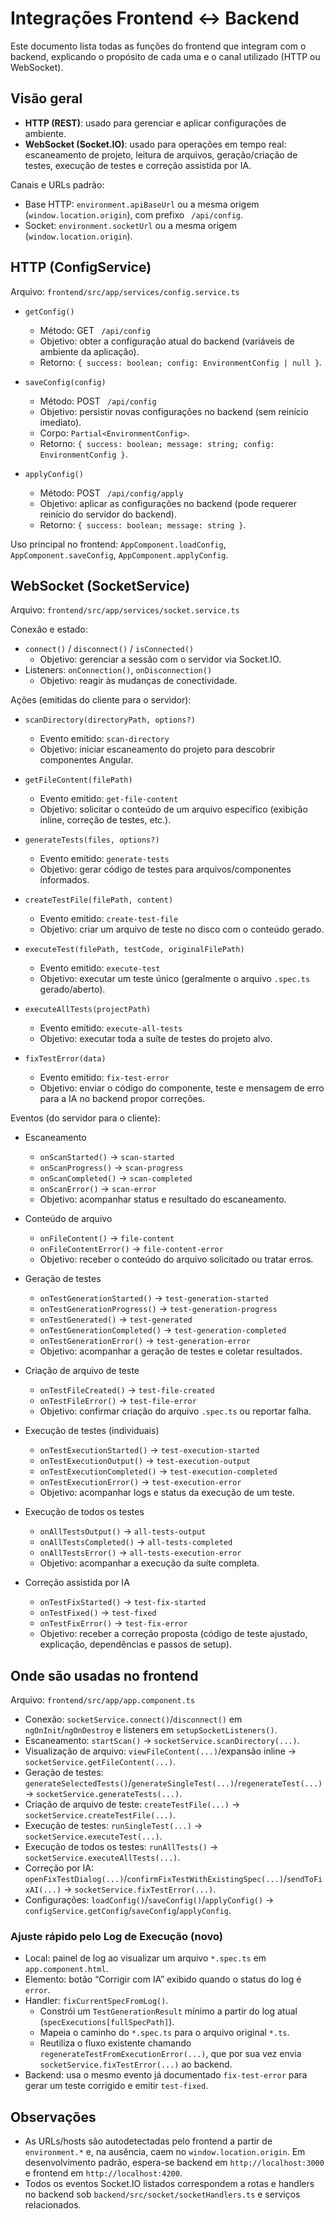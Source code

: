 # Integrações Frontend ↔ Backend

Este documento lista todas as funções do frontend que integram com o backend, explicando o propósito de cada uma e o canal utilizado (HTTP ou WebSocket).

## Visão geral
- **HTTP (REST)**: usado para gerenciar e aplicar configurações de ambiente.
- **WebSocket (Socket.IO)**: usado para operações em tempo real: escaneamento de projeto, leitura de arquivos, geração/criação de testes, execução de testes e correção assistida por IA.

Canais e URLs padrão:
- Base HTTP: `environment.apiBaseUrl` ou a mesma origem (`window.location.origin`), com prefixo ` /api/config`.
- Socket: `environment.socketUrl` ou a mesma origem (`window.location.origin`).

## HTTP (ConfigService)
Arquivo: `frontend/src/app/services/config.service.ts`

- `getConfig()`
  - Método: GET ` /api/config`
  - Objetivo: obter a configuração atual do backend (variáveis de ambiente da aplicação).
  - Retorno: `{ success: boolean; config: EnvironmentConfig | null }`.

- `saveConfig(config)`
  - Método: POST ` /api/config`
  - Objetivo: persistir novas configurações no backend (sem reinício imediato).
  - Corpo: `Partial<EnvironmentConfig>`.
  - Retorno: `{ success: boolean; message: string; config: EnvironmentConfig }`.

- `applyConfig()`
  - Método: POST ` /api/config/apply`
  - Objetivo: aplicar as configurações no backend (pode requerer reinício do servidor do backend).
  - Retorno: `{ success: boolean; message: string }`.

Uso principal no frontend: `AppComponent.loadConfig`, `AppComponent.saveConfig`, `AppComponent.applyConfig`.

## WebSocket (SocketService)
Arquivo: `frontend/src/app/services/socket.service.ts`

Conexão e estado:
- `connect()` / `disconnect()` / `isConnected()`
  - Objetivo: gerenciar a sessão com o servidor via Socket.IO.
- Listeners: `onConnection()`, `onDisconnection()`
  - Objetivo: reagir às mudanças de conectividade.

Ações (emitidas do cliente para o servidor):
- `scanDirectory(directoryPath, options?)`
  - Evento emitido: `scan-directory`
  - Objetivo: iniciar escaneamento do projeto para descobrir componentes Angular.

- `getFileContent(filePath)`
  - Evento emitido: `get-file-content`
  - Objetivo: solicitar o conteúdo de um arquivo específico (exibição inline, correção de testes, etc.).

- `generateTests(files, options?)`
  - Evento emitido: `generate-tests`
  - Objetivo: gerar código de testes para arquivos/componentes informados.

- `createTestFile(filePath, content)`
  - Evento emitido: `create-test-file`
  - Objetivo: criar um arquivo de teste no disco com o conteúdo gerado.

- `executeTest(filePath, testCode, originalFilePath)`
  - Evento emitido: `execute-test`
  - Objetivo: executar um teste único (geralmente o arquivo `.spec.ts` gerado/aberto).

- `executeAllTests(projectPath)`
  - Evento emitido: `execute-all-tests`
  - Objetivo: executar toda a suíte de testes do projeto alvo.

- `fixTestError(data)`
  - Evento emitido: `fix-test-error`
  - Objetivo: enviar o código do componente, teste e mensagem de erro para a IA no backend propor correções.

Eventos (do servidor para o cliente):
- Escaneamento
  - `onScanStarted()` → `scan-started`
  - `onScanProgress()` → `scan-progress`
  - `onScanCompleted()` → `scan-completed`
  - `onScanError()` → `scan-error`
  - Objetivo: acompanhar status e resultado do escaneamento.

- Conteúdo de arquivo
  - `onFileContent()` → `file-content`
  - `onFileContentError()` → `file-content-error`
  - Objetivo: receber o conteúdo do arquivo solicitado ou tratar erros.

- Geração de testes
  - `onTestGenerationStarted()` → `test-generation-started`
  - `onTestGenerationProgress()` → `test-generation-progress`
  - `onTestGenerated()` → `test-generated`
  - `onTestGenerationCompleted()` → `test-generation-completed`
  - `onTestGenerationError()` → `test-generation-error`
  - Objetivo: acompanhar a geração de testes e coletar resultados.

- Criação de arquivo de teste
  - `onTestFileCreated()` → `test-file-created`
  - `onTestFileError()` → `test-file-error`
  - Objetivo: confirmar criação do arquivo `.spec.ts` ou reportar falha.

- Execução de testes (individuais)
  - `onTestExecutionStarted()` → `test-execution-started`
  - `onTestExecutionOutput()` → `test-execution-output`
  - `onTestExecutionCompleted()` → `test-execution-completed`
  - `onTestExecutionError()` → `test-execution-error`
  - Objetivo: acompanhar logs e status da execução de um teste.

- Execução de todos os testes
  - `onAllTestsOutput()` → `all-tests-output`
  - `onAllTestsCompleted()` → `all-tests-completed`
  - `onAllTestsError()` → `all-tests-execution-error`
  - Objetivo: acompanhar a execução da suíte completa.

- Correção assistida por IA
  - `onTestFixStarted()` → `test-fix-started`
  - `onTestFixed()` → `test-fixed`
  - `onTestFixError()` → `test-fix-error`
  - Objetivo: receber a correção proposta (código de teste ajustado, explicação, dependências e passos de setup).

## Onde são usadas no frontend
Arquivo: `frontend/src/app/app.component.ts`
- Conexão: `socketService.connect()`/`disconnect()` em `ngOnInit`/`ngOnDestroy` e listeners em `setupSocketListeners()`.
- Escaneamento: `startScan()` → `socketService.scanDirectory(...)`.
- Visualização de arquivo: `viewFileContent(...)`/expansão inline → `socketService.getFileContent(...)`.
- Geração de testes: `generateSelectedTests()`/`generateSingleTest(...)`/`regenerateTest(...)` → `socketService.generateTests(...)`.
- Criação de arquivo de teste: `createTestFile(...)` → `socketService.createTestFile(...)`.
- Execução de testes: `runSingleTest(...)` → `socketService.executeTest(...)`.
- Execução de todos os testes: `runAllTests()` → `socketService.executeAllTests(...)`.
- Correção por IA: `openFixTestDialog(...)`/`confirmFixTestWithExistingSpec(...)`/`sendToFixAI(...)` → `socketService.fixTestError(...)`.
- Configurações: `loadConfig()`/`saveConfig()`/`applyConfig()` → `configService.getConfig`/`saveConfig`/`applyConfig`.

### Ajuste rápido pelo Log de Execução (novo)
- Local: painel de log ao visualizar um arquivo `*.spec.ts` em `app.component.html`.
- Elemento: botão “Corrigir com IA” exibido quando o status do log é `error`.
- Handler: `fixCurrentSpecFromLog()`.
  - Constrói um `TestGenerationResult` mínimo a partir do log atual (`specExecutions[fullSpecPath]`).
  - Mapeia o caminho do `*.spec.ts` para o arquivo original `*.ts`.
  - Reutiliza o fluxo existente chamando `regenerateTestFromExecutionError(...)`, que por sua vez envia `socketService.fixTestError(...)` ao backend.
- Backend: usa o mesmo evento já documentado `fix-test-error` para gerar um teste corrigido e emitir `test-fixed`.

## Observações
- As URLs/hosts são autodetectadas pelo frontend a partir de `environment.*` e, na ausência, caem no `window.location.origin`. Em desenvolvimento padrão, espera-se backend em `http://localhost:3000` e frontend em `http://localhost:4200`.
- Todos os eventos Socket.IO listados correspondem a rotas e handlers no backend sob `backend/src/socket/socketHandlers.ts` e serviços relacionados.
